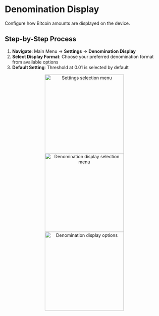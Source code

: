 # Denomination Display

Configure how Bitcoin amounts are displayed on the device.

## Step-by-Step Process

1. **Navigate**: Main Menu → **Settings** → **Denomination Display**
2. **Select Display Format**: Choose your preferred denomination format from available options
3. **Default Setting**: Threshold at 0.01 is selected by default

<div align="center">
     <img src="images/HomeScreenSettingsSelectView.png" alt="Settings selection menu" width="250"/>
</div>

<div align="center">
     <img src="images/SettingsMainMenuDenominationDisplaySelectView.png" alt="Denomination display selection menu" width="250"/>
</div>

<div align="center">
     <img src="images/SettingsEntryUpdateSelectionView_denomination.png" alt="Denomination display options" width="250"/>
</div>